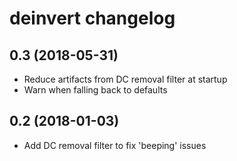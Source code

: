 # deinvert changelog

## 0.3 (2018-05-31)

* Reduce artifacts from DC removal filter at startup
* Warn when falling back to defaults

## 0.2 (2018-01-03)

* Add DC removal filter to fix 'beeping' issues

